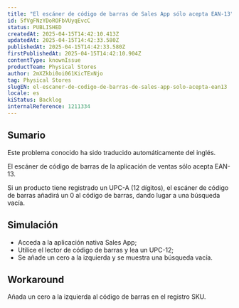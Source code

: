 ```yaml
---
title: "El escáner de código de barras de Sales App sólo acepta EAN-13"
id: 5fVgFNzYDoROFbVUyqEvcC
status: PUBLISHED
createdAt: 2025-04-15T14:42:10.413Z
updatedAt: 2025-04-15T14:42:33.580Z
publishedAt: 2025-04-15T14:42:33.580Z
firstPublishedAt: 2025-04-15T14:42:10.904Z
contentType: knownIssue
productTeam: Physical Stores
author: 2mXZkbi0oi061KicTExNjo
tag: Physical Stores
slugEN: el-escaner-de-codigo-de-barras-de-sales-app-solo-acepta-ean13
locale: es
kiStatus: Backlog
internalReference: 1211334
---
```


## Sumario

<div class="alert alert-info">
  <p>Este problema conocido ha sido traducido automáticamente del inglés.</p>
</div>


El escáner de código de barras de la aplicación de ventas sólo acepta EAN-13.

Si un producto tiene registrado un UPC-A (12 dígitos), el escáner de código de barras añadirá un 0 al código de barras, dando lugar a una búsqueda vacía.



## Simulación



- Acceda a la aplicación nativa Sales App;
- Utilice el lector de código de barras y lea un UPC-12;
- Se añade un cero a la izquierda y se muestra una búsqueda vacía.



## Workaround


Añada un cero a la izquierda al código de barras en el registro SKU.




